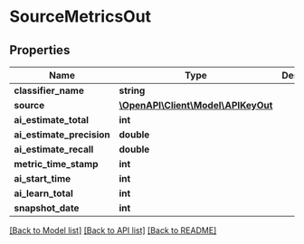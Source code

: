 # SourceMetricsOut

## Properties
Name | Type | Description | Notes
------------ | ------------- | ------------- | -------------
**classifier_name** | **string** |  | [optional] 
**source** | [**\OpenAPI\Client\Model\APIKeyOut**](APIKeyOut.md) |  | [optional] 
**ai_estimate_total** | **int** |  | [optional] 
**ai_estimate_precision** | **double** |  | [optional] 
**ai_estimate_recall** | **double** |  | [optional] 
**metric_time_stamp** | **int** |  | [optional] 
**ai_start_time** | **int** |  | [optional] 
**ai_learn_total** | **int** |  | [optional] 
**snapshot_date** | **int** |  | [optional] 

[[Back to Model list]](../README.md#documentation-for-models) [[Back to API list]](../README.md#documentation-for-api-endpoints) [[Back to README]](../README.md)


